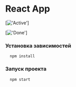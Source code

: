 # React App

[!['Active'](images/active.jpg)]

[!['Done'](images/done.jpg)]


### Установка зависимостей
      npm install
   
   
### Запуск проекта
      npm start

